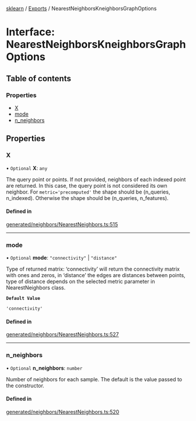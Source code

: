 [sklearn](../readme.md) / [Exports](../modules.md) / NearestNeighborsKneighborsGraphOptions

# Interface: NearestNeighborsKneighborsGraphOptions

## Table of contents

### Properties

- [X](NearestNeighborsKneighborsGraphOptions.md#x)
- [mode](NearestNeighborsKneighborsGraphOptions.md#mode)
- [n\_neighbors](NearestNeighborsKneighborsGraphOptions.md#n_neighbors)

## Properties

### X

• `Optional` **X**: `any`

The query point or points. If not provided, neighbors of each indexed point are returned. In this case, the query point is not considered its own neighbor. For `metric='precomputed'` the shape should be (n\_queries, n\_indexed). Otherwise the shape should be (n\_queries, n\_features).

#### Defined in

[generated/neighbors/NearestNeighbors.ts:515](https://github.com/transitive-bullshit/scikit-learn-ts/blob/367336a/packages/sklearn/src/generated/neighbors/NearestNeighbors.ts#L515)

___

### mode

• `Optional` **mode**: ``"connectivity"`` \| ``"distance"``

Type of returned matrix: ‘connectivity’ will return the connectivity matrix with ones and zeros, in ‘distance’ the edges are distances between points, type of distance depends on the selected metric parameter in NearestNeighbors class.

**`Default Value`**

`'connectivity'`

#### Defined in

[generated/neighbors/NearestNeighbors.ts:527](https://github.com/transitive-bullshit/scikit-learn-ts/blob/367336a/packages/sklearn/src/generated/neighbors/NearestNeighbors.ts#L527)

___

### n\_neighbors

• `Optional` **n\_neighbors**: `number`

Number of neighbors for each sample. The default is the value passed to the constructor.

#### Defined in

[generated/neighbors/NearestNeighbors.ts:520](https://github.com/transitive-bullshit/scikit-learn-ts/blob/367336a/packages/sklearn/src/generated/neighbors/NearestNeighbors.ts#L520)
